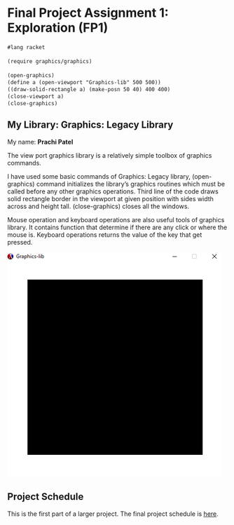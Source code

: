 # Final Project Assignment 1: Exploration (FP1)

```
#lang racket

(require graphics/graphics)

(open-graphics)
(define a (open-viewport "Graphics-lib" 500 500))
((draw-solid-rectangle a) (make-posn 50 40) 400 400)
(close-viewport a)
(close-graphics)
```

## My Library: Graphics: Legacy Library
My name: **Prachi Patel**

The view port graphics library is a relatively simple toolbox of graphics commands. 

I have used some basic commands of Graphics: Legacy library, (open-graphics) command initializes the library’s graphics routines which must be called before any other graphics operations. Third line of the code draws solid rectangle border in the viewport at given position with sides width across and height tall.  (close-graphics) closes all the windows.  

Mouse operation and keyboard operations are also useful tools of graphics library. It contains function that determine if there are any click or where the mouse is. Keyboard operations returns the value of the key that get pressed. 

![test image](/outputimage.png?raw=true "Output image")



## Project Schedule
This is the first part of a larger project. The final project schedule is [here][schedule].

<!-- Links -->
[schedule]: https://github.com/oplS17projects/FP-Schedule
[markdown]: https://help.github.com/articles/markdown-basics/
[forking]: https://guides.github.com/activities/forking/
[ref-clone]: http://gitref.org/creating/#clone
[ref-commit]: http://gitref.org/basic/#commit
[ref-push]: http://gitref.org/remotes/#push
[pull-request]: https://help.github.com/articles/creating-a-pull-request

